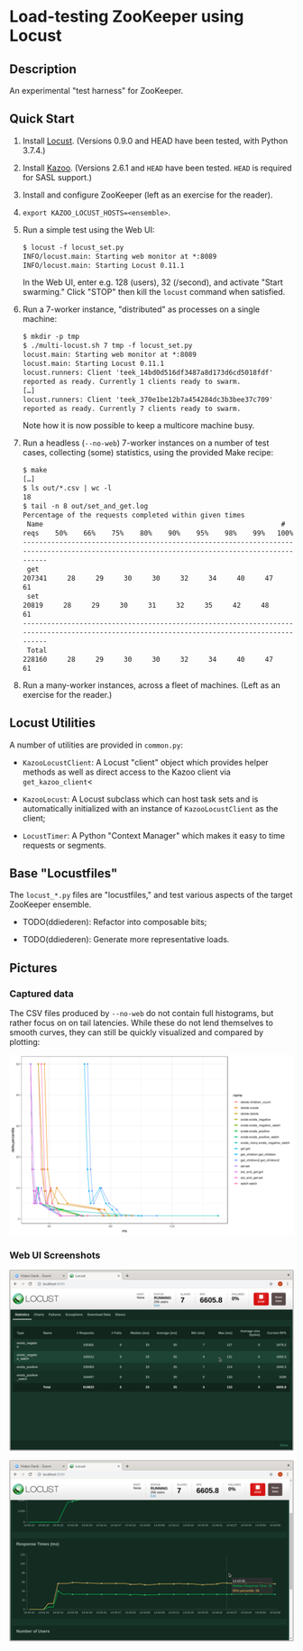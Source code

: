 # Load-testing ZooKeeper using Locust

## Description

An experimental "test harness" for ZooKeeper.

## Quick Start

 1. Install [Locust](https://locust.io/).  (Versions 0.9.0 and HEAD
    have been tested, with Python 3.7.4.)

 2. Install [Kazoo](https://kazoo.readthedocs.io/en/latest/).
    (Versions 2.6.1 and `HEAD` have been tested.  `HEAD` is required
    for SASL support.)

 3. Install and configure ZooKeeper (left as an exercise for the
    reader).

 4. `export KAZOO_LOCUST_HOSTS=<ensemble>`.

 5. Run a simple test using the Web UI:

        $ locust -f locust_set.py
        INFO/locust.main: Starting web monitor at *:8089
        INFO/locust.main: Starting Locust 0.11.1

    In the Web UI, enter e.g. 128 (users), 32 (/second), and activate
    "Start swarming."  Click "STOP" then kill the `locust` command
    when satisfied.

 6. Run a 7-worker instance, "distributed" as processes on a single
    machine:

        $ mkdir -p tmp
        $ ./multi-locust.sh 7 tmp -f locust_set.py
        locust.main: Starting web monitor at *:8089
        locust.main: Starting Locust 0.11.1
        locust.runners: Client 'teek_14bd0d516df3487a8d173d6cd5018fdf' reported as ready. Currently 1 clients ready to swarm.
        […]
        locust.runners: Client 'teek_370e1be12b7a454284dc3b3bee37c709' reported as ready. Currently 7 clients ready to swarm.

    Note how it is now possible to keep a multicore machine busy.

 7. Run a headless (`--no-web`) 7-worker instances on a number of test
    cases, collecting (some) statistics, using the provided Make
    recipe:

        $ make
        […]
        $ ls out/*.csv | wc -l
        18
        $ tail -n 8 out/set_and_get.log
        Percentage of the requests completed within given times
         Name                                                           # reqs    50%    66%    75%    80%    90%    95%    98%    99%   100%
        --------------------------------------------------------------------------------------------------------------------------------------------
         get                                                            207341     28     29     30     30     32     34     40     47     61
         set                                                             20819     28     29     30     31     32     35     42     48     61
        --------------------------------------------------------------------------------------------------------------------------------------------
         Total                                                          228160     28     29     30     30     32     34     40     47     61

 8. Run a many-worker instances, across a fleet of machines.  (Left as
    an exercise for the reader.)

## Locust Utilities

A number of utilities are provided in `common.py`:

  * `KazooLocustClient`: A Locust "client" object which provides
    helper methods as well as direct access to the Kazoo client via
    `get_kazoo_client`<

  * `KazooLocust`: A Locust subclass which can host task sets and is
    automatically initialized with an instance of `KazooLocustClient`
    as the client;

  * `LocustTimer`: A Python "Context Manager" which makes it easy to
    time requests or segments.

## Base "Locustfiles"

The `locust_*.py` files are "locustfiles," and test various aspects of
the target ZooKeeper ensemble.

  * TODO(ddiederen): Refactor into composable bits;

  * TODO(ddiederen): Generate more representative loads.

## Pictures

### Captured data

The CSV files produced by `--no-web` do not contain full histograms,
but rather focus on on tail latencies.  While these do not lend
themselves to smooth curves, they can still be quickly visualized and
compared by plotting:

![](doc/distributions.png)

### Web UI Screenshots

![](doc/locust-stats.png)

![](doc/locust-charts.png)
